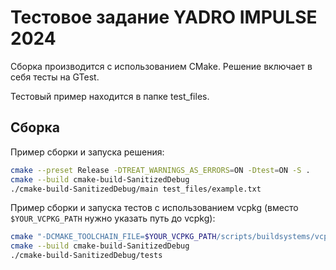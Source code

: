 # Тестовое задание YADRO IMPULSE 2024

Сборка производится с использованием CMake.
Решение включает в себя тесты на GTest.

Тестовый пример находится в папке test_files.

## Сборка

Пример сборки и запуска решения:
```bash
cmake --preset Release -DTREAT_WARNINGS_AS_ERRORS=ON -Dtest=ON -S .
cmake --build cmake-build-SanitizedDebug
./cmake-build-SanitizedDebug/main test_files/example.txt
```

Пример сборки и запуска тестов с использованием vcpkg (вместо `$YOUR_VCPKG_PATH` нужно указать путь до vcpkg):
```bash
cmake "-DCMAKE_TOOLCHAIN_FILE=$YOUR_VCPKG_PATH/scripts/buildsystems/vcpkg.cmake" --preset SanitizedDebug -DTREAT_WARNINGS_AS_ERRORS=ON -Dtest=ON -S .
cmake --build cmake-build-SanitizedDebug
./cmake-build-SanitizedDebug/tests
```
